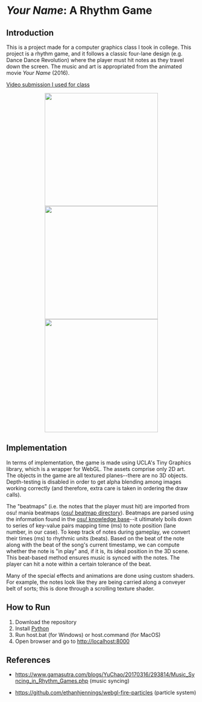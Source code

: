 # *Your Name*: A Rhythm Game
## Introduction

This is a project made for a computer graphics class I took in college.
This project is a rhythm game, and it follows a classic four-lane design (e.g. Dance Dance Revolution) where the player must hit notes as they travel down the screen. The music and art is appropriated from the animated movie *Your Name* (2016).

[Video submission I used for class](https://youtu.be/rv-ArUMxR9Q)

<p float="left" align="center">
  <img src="./assets/gameplay.gif" width="300" />
  <img src="./assets/song-selection.gif" width="300" /> 
  <img src="./assets/start-screen.gif" width="300" />
</p>

## Implementation
In terms of implementation, the game is made using UCLA's Tiny Graphics library, which is a wrapper for WebGL. The assets comprise only 2D art. The objects in the game are all textured planes--there are no 3D objects. Depth-testing is disabled in order to get alpha blending among images working correctly (and therefore, extra care is taken in ordering the draw calls).

The "beatmaps" (i.e. the notes that the player must hit) are imported from osu! mania beatmaps ([osu! beatmap directory](https://osu.ppy.sh/beatmapsets)). Beatmaps are parsed using the information found in the [osu! knowledge base](https://osu.ppy.sh/wiki/sk/osu!_File_Formats/Osu_(file_format))--it ultimately boils down to series of key-value pairs mapping time (ms) to note position (lane number, in our case). To keep track of notes during gameplay, we convert their times (ms) to rhythmic units (beats). Based on the beat of the note along with the beat of the song's current timestamp, we can compute whether the note is "in play" and, if it is, its ideal position in the 3D scene. This beat-based method ensures music is synced with the notes. The player can hit a note within a certain tolerance of the beat.

Many of the special effects and animations are done using custom shaders. For example, the notes look like they are being carried along a conveyer belt of sorts; this is done through a scrolling texture shader.

## How to Run 
1. Download the repository
2. Install [Python](https://www.python.org/)
3. Run host.bat (for Windows) or host.command (for MacOS)
4. Open browser and go to [http://localhost:8000](http://localhost:8000/)

## References
* https://www.gamasutra.com/blogs/YuChao/20170316/293814/Music_Syncing_in_Rhythm_Games.php (music syncing)

* https://github.com/ethanhjennings/webgl-fire-particles (particle system)
